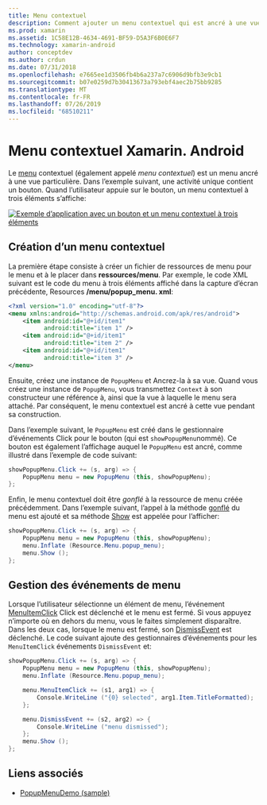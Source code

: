 ```yaml
---
title: Menu contextuel
description: Comment ajouter un menu contextuel qui est ancré à une vue particulière.
ms.prod: xamarin
ms.assetid: 1C58E12B-4634-4691-BF59-D5A3F6B0E6F7
ms.technology: xamarin-android
author: conceptdev
ms.author: crdun
ms.date: 07/31/2018
ms.openlocfilehash: e7665ee1d3506fb4b6a237a7c6906d9bfb3e9cb1
ms.sourcegitcommit: b07e0259d7b30413673a793ebf4aec2b75bb9285
ms.translationtype: MT
ms.contentlocale: fr-FR
ms.lasthandoff: 07/26/2019
ms.locfileid: "68510211"
---
```

# <a name="xamarinandroid-popup-menu"></a>Menu contextuel Xamarin. Android

Le [menu](xref:Android.Widget.PopupMenu) contextuel (également appelé _menu contextuel_) est un menu ancré à une vue particulière. Dans l’exemple suivant, une activité unique contient un bouton. Quand l’utilisateur appuie sur le bouton, un menu contextuel à trois éléments s’affiche:

[![Exemple d’application avec un bouton et un menu contextuel à trois éléments](popup-menu-images/01-app-example-sml.png)](popup-menu-images/01-app-example.png#lightbox)


## <a name="creating-a-popup-menu"></a>Création d’un menu contextuel

La première étape consiste à créer un fichier de ressources de menu pour le menu et à le placer dans **ressources/menu**. Par exemple, le code XML suivant est le code du menu à trois éléments affiché dans la capture d’écran précédente, Resources **/menu/popup_menu. xml**:

```xml
<?xml version="1.0" encoding="utf-8"?>
<menu xmlns:android="http://schemas.android.com/apk/res/android">
    <item android:id="@+id/item1"
          android:title="item 1" />
    <item android:id="@+id/item1"
          android:title="item 2" />
    <item android:id="@+id/item1"
          android:title="item 3" />
</menu>
```

Ensuite, créez une instance de `PopupMenu` et Ancrez-la à sa vue. Quand vous créez une instance de `PopupMenu`, vous transmettez `Context` à son constructeur une référence à, ainsi que la vue à laquelle le menu sera attaché. Par conséquent, le menu contextuel est ancré à cette vue pendant sa construction.

Dans l’exemple suivant, le `PopupMenu` est créé dans le gestionnaire d’événements Click pour le bouton (qui est `showPopupMenu`nommé). Ce bouton est également l’affichage auquel le `PopupMenu` est ancré, comme illustré dans l’exemple de code suivant:

```csharp
showPopupMenu.Click += (s, arg) => {
    PopupMenu menu = new PopupMenu (this, showPopupMenu);
};
```

Enfin, le menu contextuel doit être *gonflé* à la ressource de menu créée précédemment. Dans l’exemple suivant, l’appel à la méthode [gonflé](xref:Android.Views.LayoutInflater.Inflate*) du menu est ajouté et sa méthode [Show](xref:Android.Widget.PopupMenu.Show) est appelée pour l’afficher:

```csharp
showPopupMenu.Click += (s, arg) => {
    PopupMenu menu = new PopupMenu (this, showPopupMenu);
    menu.Inflate (Resource.Menu.popup_menu);
    menu.Show ();
};
```


## <a name="handling-menu-events"></a>Gestion des événements de menu

Lorsque l’utilisateur sélectionne un élément de menu, l’événement [MenuItemClick](xref:Android.Widget.PopupMenu.MenuItemClick) Click est déclenché et le menu est fermé. Si vous appuyez n’importe où en dehors du menu, vous le faites simplement disparaître. Dans les deux cas, lorsque le menu est fermé, son [DismissEvent](xref:Android.Widget.PopupMenu.Dismiss) est déclenché. Le code suivant ajoute des gestionnaires d’événements pour les `MenuItemClick` événements `DismissEvent` et:

```csharp
showPopupMenu.Click += (s, arg) => {
    PopupMenu menu = new PopupMenu (this, showPopupMenu);
    menu.Inflate (Resource.Menu.popup_menu);

    menu.MenuItemClick += (s1, arg1) => {
        Console.WriteLine ("{0} selected", arg1.Item.TitleFormatted);
    };

    menu.DismissEvent += (s2, arg2) => {
        Console.WriteLine ("menu dismissed");
    };
    menu.Show ();
};
```



## <a name="related-links"></a>Liens associés

- [PopupMenuDemo (sample)](https://developer.xamarin.com/samples/monodroid/PopupMenuDemo/)

